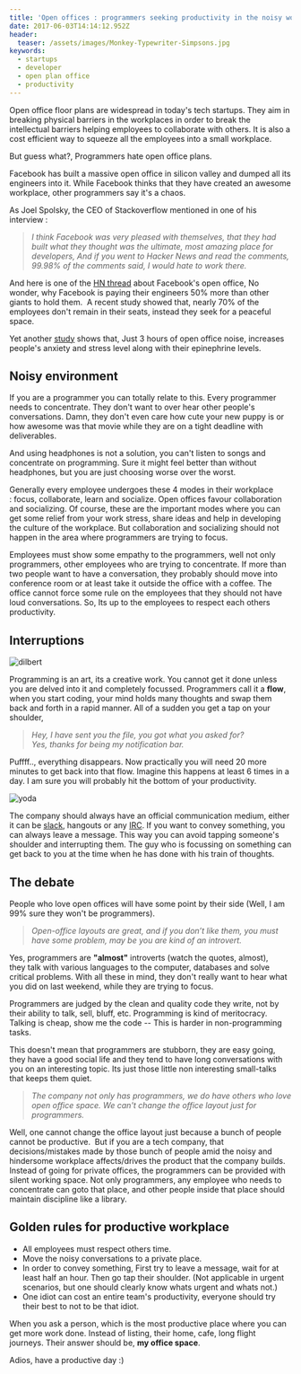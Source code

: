 ```yaml
---
title: 'Open offices : programmers seeking productivity in the noisy world'
date: 2017-06-03T14:14:12.952Z
header:
  teaser: /assets/images/Monkey-Typewriter-Simpsons.jpg
keywords:
  - startups
  - developer
  - open plan office
  - productivity
---
```


Open office floor plans are widespread in today's tech startups. They aim in breaking physical barriers in the workplaces in order to break the intellectual barriers helping employees to collaborate with others. It is also a cost efficient way to squeeze all the employees into a small workplace.

But guess what?, Programmers hate open office plans.

Facebook has built a massive open office in silicon valley and dumped all its engineers into it. While Facebook thinks that they have created an awesome workplace, other programmers say it's a chaos.

As Joel Spolsky, the CEO of Stackoverflow mentioned in one of his interview :

> _I think Facebook was very pleased with themselves, 
 that they had built what they thought was the 
 ultimate, most amazing place for developers, And if 
 you went to Hacker News and read the comments, 
 99.98% of the comments said, I would hate to work 
 there._

And here is one of the [HN thread](https://news.ycombinator.com/item?id=12677866) about Facebook's open office, No wonder, why Facebook is paying their engineers 50% more than other giants to hold them.  A recent study showed that, nearly 70% of the employees don't remain in their seats, instead they seek for a peaceful space.

Yet another [study](https://www.ncbi.nlm.nih.gov/pubmed/11055149) shows that, Just 3 hours of open office noise, increases people's anxiety and stress level along with their epinephrine levels.      

##  Noisy environment

If you are a programmer you can totally relate to this. Every programmer needs to concentrate. They don't want to over hear other people's conversations. Damn, they don't even care how cute your new puppy is or how awesome was that movie while they are on a tight deadline with deliverables.

And using headphones is not a solution, you can't listen to songs and concentrate on programming. Sure it might feel better than without headphones, but you are just choosing worse over the worst.

Generally every employee undergoes these 4 modes in their workplace : focus, collaborate, learn and socialize. Open offices favour collaboration and socializing. Of course, these are the important modes where you can get some relief from your work stress, share ideas and help in developing the culture of the workplace. But collaboration and socializing should not happen in the area where programmers are trying to focus.

Employees must show some empathy to the programmers, well not only programmers, other employees who are trying to concentrate. If more than two people want to have a conversation, they probably should move into conference room or at least take it outside the office with a coffee. The office cannot force some rule on the employees that they should not have loud conversations. So, Its up to the employees to respect each others productivity.

## Interruptions

![dilbert](/assets/images/dilbert.jpeg)

Programming is an art, its a creative work. You cannot get it done unless you are delved into it and completely focussed. Programmers call it a **flow**, when you start coding, your mind holds many thoughts and swap them back and forth in a rapid manner. All of a sudden you get a tap on your shoulder,

> _Hey, I have sent you the file, you got what you asked for?_  
 _Yes, thanks for being my notification bar._

Puffff.., everything disappears. Now practically you will need 20 more minutes to get back into that flow. Imagine this happens at least 6 times in a day. I am sure you will probably hit the bottom of your productivity.

![yoda](/assets/images/yoda.jpg)

The company should always have an official communication medium, either it can be [slack](https://slack.com), hangouts or any [IRC](https://en.wikipedia.org/wiki/Internet_Relay_Chat). If you want to convey something, you can always leave a message. This way you can avoid tapping someone's shoulder and interrupting them.
The guy who is focussing on something can get back to you at the time when he has done with his train of thoughts.

## The debate

People who love open offices will have some point by their side (Well, I am 99% sure they won't be programmers).

> _Open-office layouts are great, and if you don’t like them, you must have some problem, may be you are kind of an introvert._

Yes, programmers are **"almost"** introverts (watch the quotes, almost), they talk with various languages to the computer, databases and solve critical problems. With all these in mind, they don't really want to hear what you did on last weekend, while they are trying to focus.

Programmers are judged by the clean and quality code they write, not by their ability to talk, sell, bluff, etc. Programming is kind of meritocracy. Talking is cheap, show me the code -- This is harder in non-programming tasks.

This doesn't mean that programmers are stubborn, they are easy going, they have a good social life and they tend to have long conversations with you on an interesting topic. Its just those little non interesting small-talks that keeps them quiet.

> _The company not only has programmers, we do have others who love open office space. We can't change the office layout just for programmers._

Well, one cannot change the office layout just because a bunch of people cannot be productive.  But if you are a tech company, that decisions/mistakes made by those bunch of people amid the noisy and hindersome workplace affects/drives the product that the company builds. Instead of going for private offices, the programmers can be provided with silent working space. Not only programmers, any employee who needs to concentrate can goto that place, and other people inside that place should maintain discipline like a library.

## Golden rules for productive workplace

* All employees must respect others time.
* Move the noisy conversations to a private place.
* In order to convey something, First try to leave a message, wait for at least half an hour. Then go tap their shoulder. (Not applicable in urgent scenarios, but one should clearly know whats urgent and whats not.)
* One idiot can cost an entire team's productivity, everyone should try their best to not to be that idiot.

When you ask a person, which is the most productive place where you can get more work done. Instead of listing, their home, cafe, long flight journeys. Their answer should be, **my office space**.

Adios, have a productive day :)





